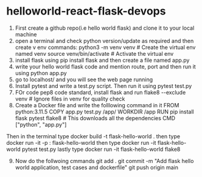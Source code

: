 # helloworld-react-flask-devops

1. First create a github repo(i.e hello world flask) and clone it to your local machine
2. open a terminal and check python version/update as required and then create v env
	commands: python3 -m venv venv # Create the virtual env named venv
                  source venv/bin/activate # Activate the virtual env
3. install flask using pip install flask and then create a file named app.py
4. write your hello world flask code and mention route, port and then run it using python app.py
5. go to localhost/<port> and you will see the web page running
6. Install pytest and write a test.py script. Then run it using pytest test.py
7. FOr code pep8 code standard, install flask and run flake8 --exclude venv # Ignore files in venv for quality check
8. Create a Docker file and write the folllowing command in it
FROM python:3.11.5
COPY app.py test.py /app/
WORKDIR /app
RUN pip install flask pytest flake8 # This downloads all the dependencies
CMD ["python", "app.py"]

Then in the terminal type docker build -t flask-hello-world .
then type docker run -it -p <port>:<port> flask-hello-world
then type docker run -it flask-hello-world pytest test.py
lastly type docker run -it flask-hello-world flake8

9. Now do the follwoing cmmands 
	git add .
	git commit -m "Add flask hello world application, test cases and dockerfile"
	git push origin main


